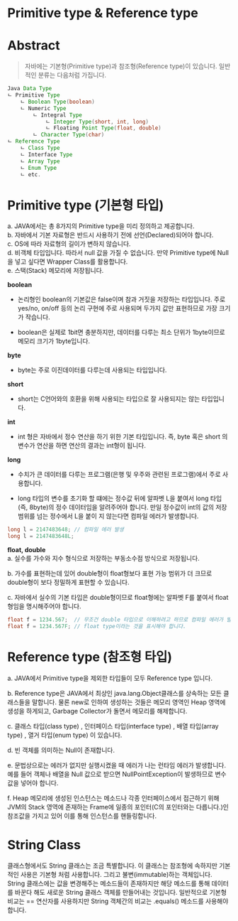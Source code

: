 # Primitive type & Reference type


# Abstract
> 자바에는 기본형(Primitive type)과 참조형(Reference type)이 있습니다. 일반적인 분류는 다음처럼 가집니다.
```java
Java Data Type 
ㄴ Primitive Type
    ㄴ Boolean Type(boolean)
    ㄴ Numeric Type
        ㄴ Integral Type
            ㄴ Integer Type(short, int, long)
            ㄴ Floating Point Type(float, double)
        ㄴ Character Type(char)
ㄴ Reference Type
    ㄴ Class Type
    ㄴ Interface Type
    ㄴ Array Type
    ㄴ Enum Type
    ㄴ etc.
```

# Primitive type (기본형 타입)   
a. JAVA에서는 총 8가지의 Primitive type을 미리 정의하고 제공합니다.   
b. 자바에서 기본 자료형은 반드시 사용하기 전에 선언(Declared)되어야 합니다.   
c. OS에 따라 자료형의 길이가 변하지 않습니다.   
d. 비객체 타입입니다. 따라서 null 값을 가질 수 없습니다. 만약 Primitive type에 Null을 넣고 싶다면 Wrapper Class를 활용합니다.   
e. 스택(Stack) 메모리에 저장됩니다.   

**boolean**   
* 논리형인 boolean의 기본값은 false이며 참과 거짓을 저장하는 타입입니다. 주로 yes/no, on/off 등의 논리 구현에 주로 사용되며 두가지 값만 표현하므로 가장 크기가 작습니다.

* boolean은 실제로 1bit면 충분하지만, 데이터를 다루는 최소 단위가 1byte이므로 메모리 크기가 1byte입니다.

**byte**   
* byte는 주로 이진데이터를 다루는데 사용되는 타입입니다.

**short**   
* short는 C언어와의 호환을 위해 사용되는 타입으로 잘 사용되지는 않는 타입입니다.

**int**   
* int 형은 자바에서 정수 연산을 하기 위한 기본 타입입니다. 즉, byte 혹은 short 의 변수가 연산을 하면 연산의 결과는 int형이 됩니다.

**long**   
* 수치가 큰 데이터를 다루는 프로그램(은행 및 우주와 관련된 프로그램)에서 주로 사용합니다.

* long 타입의 변수를 초기화 할 떄에는 정수값 뒤에 알파벳 L을 붙여서 long 타입(즉, 8byte)의 정수 데이터임을 알려주어야 합니다. 만일 정수값이 int의 값의 저장 범위를 넘는 정수에서 L을 붙이   지 않는다면 컴파일 에러가 발생합니다.
```java
long l = 2147483648; // 컴파일 에러 발생
long l = 2147483648L;
```

**float, double**   
a. 실수를 가수와 지수 형식으로 저장하는 부동소수점 방식으로 저장됩니다.

b. 가수를 표현하는데 있어 double형이 float형보다 표현 가능 범위가 더 크므로 double형이 보다 정밀하게 표현할 수 있습니다.

c. 자바에서 실수의 기본 타입은 double형이므로 float형에는 알파벳 F를 붙여서 float 형임을 명시해주어야 합니다.
```java
float f = 1234.567;  // 무조건 double 타입으로 이해하려고 하므로 컴파일 에러가 발생합니다.
float f = 1234.567F; // float type이라는 것을 표시해야 합니다.
```

# Reference type (참조형 타입)
a. JAVA에서 Primitive type을 제외한 타입들이 모두 Reference type 입니다.   

b. Reference type은 JAVA에서 최상인 java.lang.Object클래스를 상속하는 모든 클래스들을 말합니다. 물론 new로 인하여 생성하는 것들은 메모리 영역인 Heap 영역에 생성을 하게되고, Garbage        Collector가 돌면서 메모리를 해제합니다.

c. 클래스 타입(class type) , 인터페이스 타입(interface type) , 배열 타입(array type) , 열거 타입(enum type) 이 있습니다.

d. 빈 객체를 의미하는 Null이 존재합니다.

e. 문법상으로는 에러가 없지만 실행시켰을 때 에러가 나는 런타임 에러가 발생합니다. 예를 들어 객체나 배열을 Null 값으로 받으면 NullPointException이 발생하므로 변수 값을 넣어야 합니다.

f. Heap 메모리에 생성된 인스턴스는 메소드나 각종 인터페이스에서 접근하기 위해 JVM의 Stack 영역에 존재하는 Frame에 일종의 포인터(C의 포인터와는 다릅니다.)인 참조값을 가지고 있어 이를 통해    인스턴스를 핸들링합니다.

# String Class
클래스형에서도 String 클래스는 조금 특별합니다. 이 클래스는 참조형에 속하지만 기본적인 사용은 기본형 처럼 사용합니다. 그리고 불변(immutable)하는 객체입니다. String 클래스에는 값을 변경해주는 메소드들이 존재하지만 해당 메소드를 통해 데이터를 바꾼다 해도 새로운 String 클래스 객체를 만들어내는 것입니다. 일반적으로 기본형 비교는 == 연산자를 사용하지만 String 객체간의 비교는 .equals() 메소드를 사용해야 합니다.
